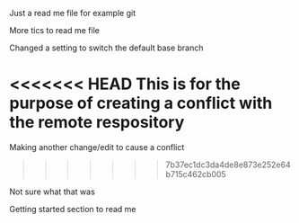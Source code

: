 Just a read me file for example git

More tics to read me file

Changed a setting to switch the default base branch

<<<<<<< HEAD
This is for the purpose of creating a conflict with the remote respository
=======
Making another change/edit to cause a conflict
>>>>>>> 7b37ec1dc3da4de8e873e252e64b715c462cb005

Not sure what that was

Getting started section to read me
